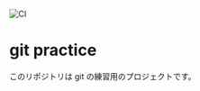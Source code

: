 ![CI](https://github.com/m-saitou/git-hands-on/workflows/CI/badge.svg)

# git practice

このリポジトリは git の練習用のプロジェクトです。
